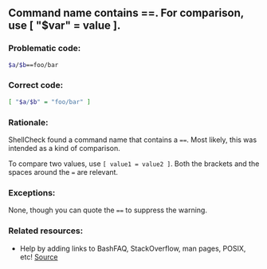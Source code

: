 ## Command name contains ==. For comparison, use [ "$var" = value ].

### Problematic code:

```sh
$a/$b==foo/bar
```

### Correct code:

```sh
[ "$a/$b" = "foo/bar" ] 
```
### Rationale:

ShellCheck found a command name that contains a `==`. Most likely, this was intended as a kind of comparison.

To compare two values, use `[ value1 = value2 ]`. Both the brackets and the spaces around the `=` are relevant. 

### Exceptions:

None, though you can quote the `==` to suppress the warning.

### Related resources:

* Help by adding links to BashFAQ, StackOverflow, man pages, POSIX, etc!
[Source](https://github.com/koalaman/shellcheck/wiki/SC2272)


